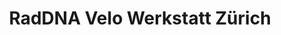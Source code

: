 ---
title: "RadDNA Velo Werkstatt Zürich"
url: /zuerich/raddna-velo-werkstatt-zuerich/
shop: Fahrrad
---